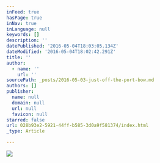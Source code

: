 ```yaml
---
inFeed: true
hasPage: true
inNav: true
inLanguage: null
keywords: []
description: ''
datePublished: '2016-05-04T18:03:05.134Z'
dateModified: '2016-05-04T18:02:42.291Z'
title: ''
author:
  - name: ''
    url: ''
sourcePath: _posts/2016-05-03-just-off-the-port-bow.md
authors: []
publisher:
  name: null
  domain: null
  url: null
  favicon: null
starred: false
url: 028b93e2-5921-44ff-b585-3d0a9f581374/index.html
_type: Article

---
```

![](https://s3-us-west-2.amazonaws.com/the-grid-img/p/5cd660fa1727f298587ba93665dceb82df8cf764.jpg)